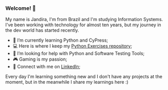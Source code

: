 ### Welcome! 👋

My name is Jandira, I'm from Brazil and I'm studying Information Systems. 
I've been working with technology for almost ten years, but my journey in the dev world has started recently.

- 🌱 I’m currently learning Python and CyPress;
- 💻 Here is where I keep my [Python Exercises repository](https://github.com/jandirafviana/python-exercises);
- 🤔 I’m looking for help with Python and Software Testing Tools;
- 🎮 Gaming is my passion;
- 💼 Connect with me on [LinkedIn](https://www.linkedin.com/in/j-viana-/);

Every day I'm learning something new and I don't have any projects at the moment, but in the meanwhile I share my learnings here :)
